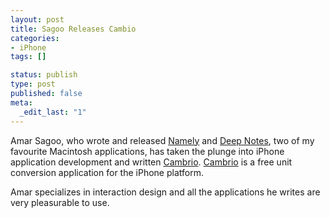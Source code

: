 ```yaml
--- 
layout: post
title: Sagoo Releases Cambio
categories: 
- iPhone
tags: []

status: publish
type: post
published: false
meta: 
  _edit_last: "1"
---
```

Amar Sagoo, who wrote and released <a href="http://amarsagoo.info/namely/">Namely</a> and <a href="http://amarsagoo.info/deepnotes/">Deep Notes</a>, two of my favourite Macintosh applications, has taken the plunge into iPhone application development and written <a href="http://amarsagoo.blogspot.com/2008/12/cambio.html">Cambrio</a>.  <a href="http://amarsagoo.blogspot.com/2008/12/cambio.html">Cambrio</a> is a free unit conversion application for the iPhone platform.

Amar specializes in interaction design and all the applications he writes are very pleasurable to use.
